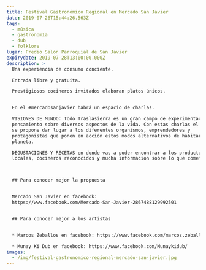 ```yaml
---
title: Festival Gastronómico Regional en Mercado San Javier
date: 2019-07-26T15:44:26.563Z
tags:
  - música
  - gastronomía
  - dub
  - folklore
lugar: Predio Salón Parroquial de San Javier
expirydate: 2019-07-28T13:00:00.000Z
description: >
  Una experiencia de consumo conciente.

  Entrada libre y gratuita.

  Prestigiosos cocineros invitados elaboran platos únicos.


  En el #mercadosanjavier habrá un espacio de charlas.

  VISIONES DE MUNDO: Todo Traslasierra es un gran campo de experimentación y
  pensamiento sobre diversos aspectos de la vida. Con estas charlas el festival
  se propone dar lugar a los diferentes organismos, emprendedores y
  protagonistas que ponen en acción estos modos alternativos de habitar el
  planeta.

  DEGUSTACIONES Y RECETAS en donde vas a poder encontrar a los productores
  locales, cocineros reconocidos y mucha información sobre lo que comemos.



  ## Para conocer mejor la propuesta


  Mercado San Javier en facebook:
  https://www.facebook.com/Mercado-San-Javier-2867488129992501


  ## Para conocer mejor a los artistas


  * Marcos Zeballos en facebook: https://www.facebook.com/marcos.zeballos.9465

  * Munay Ki Dub en facebook: https://www.facebook.com/Munaykidub/
images:
  - /img/festival-gastronomico-regional-mercado-san-javier.jpg
---
```


